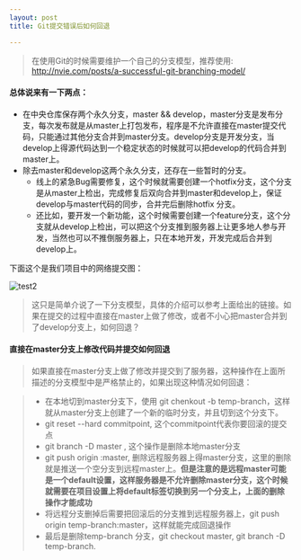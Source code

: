 ```yaml
---
layout: post
title: Git提交错误后如何回退

---
```


> 在使用Git的时候需要维护一个自己的分支模型，推荐使用: 
http://nvie.com/posts/a-successful-git-branching-model/  

#### 总体说来有一下两点：

* 在中央仓库保存两个永久分支，master && develop，master分支是发布分支，每次发布就是从master上打包发布，程序是不允许直接在master提交代码，只能通过其他分支合并到master分支。develop分支是开发分支，当develop上得源代码达到一个稳定状态的时候就可以把develop的代码合并到master上。
* 除去master和develop这两个永久分支，还存在一些暂时的分支。
	* 线上的紧急Bug需要修复，这个时候就需要创建一个hotfix分支，这个分支是从master上检出，完成修复后双向合并到master和develop上，保证develop与master代码的同步，合并完后删除hotfix 分支。
	* 还比如，要开发一个新功能，这个时候需要创建一个feature分支，这个分支就从develop上检出，可以把这个分支推到服务器上让更多地人参与开发，当然也可以不推倒服务器上，只在本地开发，开发完成后合并到develop上。

下面这个是我们项目中的网络提交图：

![test2](https://cloud.githubusercontent.com/assets/5568742/5021605/91bdfa3e-6b12-11e4-8b66-3926fb2c0a29.png)

> 这只是简单介说了一下分支模型，具体的介绍可以参考上面给出的链接。如果在提交的过程中直接在master上做了修改，或者不小心把master合并到了develop分支上，如何回退？


#### 直接在master分支上修改代码并提交如何回退

> 如果直接在master分支上做了修改并提交到了服务器，这种操作在上面所描述的分支模型中是严格禁止的，如果出现这种情况如何回退：

> * 在本地切到master分支下，使用 git chenkout -b  temp-branch，这样就从master分支上创建了一个新的临时分支，并且切到这个分支下。
> * git reset --hard commitpoint, 这个commitpoint代表你要回滚的提交点
> * git branch -D master , 这个操作是删除本地master分支
> * git push origin :master, 删除远程服务器上得master分支，这里的删除就是推送一个空分支到远程master上。<b>但是注意的是远程master可能是一个default设置，这样服务器是不允许删除master分支，这个时候就需要在项目设置上将default标签切换到另一个分支上，上面的删除操作才能成功</b>
> * 将远程分支删掉后需要把回滚后的分支推到远程服务器上，git push origin temp-branch:master，这样就能完成回退操作
> * 最后是删除temp-branch 分支，git checkout master, git branch -D temp-branch.
